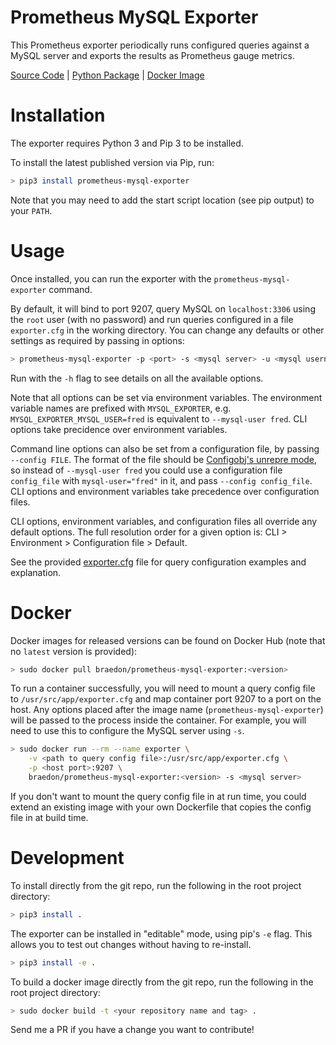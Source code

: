 Prometheus MySQL Exporter
====
This Prometheus exporter periodically runs configured queries against a MySQL server and exports the results as Prometheus gauge metrics.

[Source Code](https://github.com/braedon/prometheus-mysql-exporter) | [Python Package](https://pypi.org/project/prometheus-mysql-exporter) | [Docker Image](https://hub.docker.com/r/braedon/prometheus-mysql-exporter)

# Installation
The exporter requires Python 3 and Pip 3 to be installed.

To install the latest published version via Pip, run:
```bash
> pip3 install prometheus-mysql-exporter
```
Note that you may need to add the start script location (see pip output) to your `PATH`.

# Usage
Once installed, you can run the exporter with the `prometheus-mysql-exporter` command.

By default, it will bind to port 9207, query MySQL on `localhost:3306` using the `root` user (with no password) and run queries configured in a file `exporter.cfg` in the working directory. You can change any defaults or other settings as required by passing in options:
```bash
> prometheus-mysql-exporter -p <port> -s <mysql server> -u <mysql username> -P <mysql password> -z <local timezone> -c <path to query config file>
```
Run with the `-h` flag to see details on all the available options.

Note that all options can be set via environment variables. The environment variable names are prefixed with `MYSQL_EXPORTER`, e.g. `MYSQL_EXPORTER_MYSQL_USER=fred` is equivalent to `--mysql-user fred`. CLI options take precidence over environment variables.

Command line options can also be set from a configuration file, by passing `--config FILE`. The format of the file should be [Configobj's unrepre mode](https://configobj.readthedocs.io/en/latest/configobj.html#unrepr-mode), so instead of `--mysql-user fred` you could use a configuration file `config_file` with `mysql-user="fred"` in it, and pass `--config config_file`. CLI options and environment variables take precedence over configuration files.

CLI options, environment variables, and configuration files all override any default options. The full resolution order for a given option is: CLI > Environment > Configuration file > Default.

See the provided [exporter.cfg](exporter.cfg) file for query configuration examples and explanation.

# Docker
Docker images for released versions can be found on Docker Hub (note that no `latest` version is provided):
```bash
> sudo docker pull braedon/prometheus-mysql-exporter:<version>
```
To run a container successfully, you will need to mount a query config file to `/usr/src/app/exporter.cfg` and map container port 9207 to a port on the host. Any options placed after the image name (`prometheus-mysql-exporter`) will be passed to the process inside the container. For example, you will need to use this to configure the MySQL server using `-s`.
```bash
> sudo docker run --rm --name exporter \
    -v <path to query config file>:/usr/src/app/exporter.cfg \
    -p <host port>:9207 \
    braedon/prometheus-mysql-exporter:<version> -s <mysql server>
```
If you don't want to mount the query config file in at run time, you could extend an existing image with your own Dockerfile that copies the config file in at build time.

# Development
To install directly from the git repo, run the following in the root project directory:
```bash
> pip3 install .
```
The exporter can be installed in "editable" mode, using pip's `-e` flag. This allows you to test out changes without having to re-install.
```bash
> pip3 install -e .
```
To build a docker image directly from the git repo, run the following in the root project directory:
```bash
> sudo docker build -t <your repository name and tag> .
```
Send me a PR if you have a change you want to contribute!
